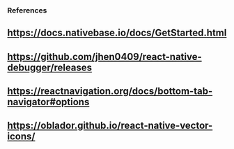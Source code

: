 ### References

## https://docs.nativebase.io/docs/GetStarted.html
## https://github.com/jhen0409/react-native-debugger/releases
## https://reactnavigation.org/docs/bottom-tab-navigator#options
## https://oblador.github.io/react-native-vector-icons/
